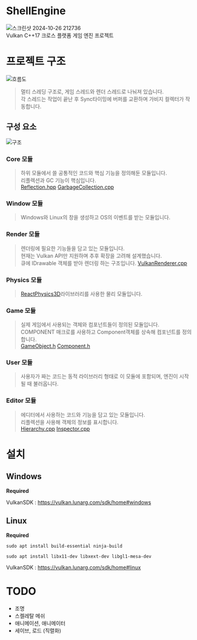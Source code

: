 # ShellEngine
![스크린샷 2024-10-26 212736](https://github.com/user-attachments/assets/8f0001a3-71a0-4e79-9854-9e41714507eb)</br>
Vulkan C++17 크로스 플랫폼 게임 엔진 프로젝트

# 프로젝트 구조

![흐름도](https://github.com/user-attachments/assets/79eef4d4-5b85-4093-8597-183433164c18)
> 멀티 스레딩 구조로, 게임 스레드와 렌더 스레드로 나눠져 있습니다. </br>
> 각 스레드는 작업이 끝난 후 Sync타이밍에 버퍼를 교환하며 가비지 컬렉터가 작동합니다.

## 구성 요소
![구조](https://github.com/user-attachments/assets/2cbb3291-e7cd-4441-86dc-6fe32df651c6)

### Core 모듈
> 하위 모듈에서 쓸 공통적인 코드와 핵심 기능을 정의해둔 모듈입니다. </br>
> 리플렉션과 GC 기능이 핵심입니다. </br>
> [Reflection.hpp](https://github.com/Shell4026/ShellEngine/blob/main/include/Core/Reflection.hpp) [GarbageCollection.cpp](https://github.com/Shell4026/ShellEngine/blob/main/src/Core/GarbageCollection.cpp)</br>
### Window 모듈
> Windows와 Linux의 창을 생성하고 OS의 이벤트를 받는 모듈입니다.
### Render 모듈
> 렌더링에 필요한 기능들을 담고 있는 모듈입니다. </br>
> 현재는 Vulkan API만 지원하며 추후 확장을 고려해 설계했습니다. </br>
> 큐에 IDrawable 객체를 받아 렌더링 하는 구조입니다. [VulkanRenderer.cpp](https://github.com/Shell4026/ShellEngine/blob/main/src/Render/VulkanImpl/VulkanRenderer.cpp)
### Physics 모듈
> [ReactPhysics3D](https://www.reactphysics3d.com/)라이브러리를 사용한 물리 모듈입니다.
### Game 모듈
> 실제 게임에서 사용되는 객체와 컴포넌트들이 정의된 모듈입니다.</br>
> COMPONENT 매크로를 사용하고 Component객체를 상속해 컴포넌트를 정의합니다.</br>
> [GameObject.h](https://github.com/Shell4026/ShellEngine/blob/main/include/Game/GameObject.h) [Component.h](https://github.com/Shell4026/ShellEngine/blob/main/include/Game/Component/Component.h)
### User 모듈
> 사용자가 짜는 코드는 동적 라이브러리 형태로 이 모듈에 포함되며, 엔진이 시작 될 때 불러옵니다. </br>
### Editor 모듈
> 에디터에서 사용하는 코드와 기능을 담고 있는 모듈입니다. </br>
> 리플렉션을 사용해 객체의 정보를 표시합니다. </br>
> [Hierarchy.cpp](https://github.com/Shell4026/ShellEngine/blob/main/src/Editor/Hierarchy.cpp) [Inspector.cpp](https://github.com/Shell4026/ShellEngine/blob/main/src/Editor/Inspector.cpp)

# 설치
## Windows

**Required**

VulkanSDK : https://vulkan.lunarg.com/sdk/home#windows

## Linux

**Required**
```
sudo apt install build-essential ninja-build
```
```
sudo apt install libx11-dev libxext-dev libgl1-mesa-dev
```
VulkanSDK : https://vulkan.lunarg.com/sdk/home#linux

# TODO
- 조명
- 스켈레탈 메쉬
- 애니메이션, 애니메이터
- 세이브, 로드 (직렬화)
